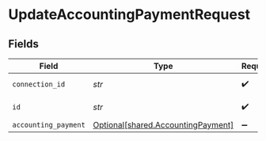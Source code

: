 # UpdateAccountingPaymentRequest


## Fields

| Field                                                                          | Type                                                                           | Required                                                                       | Description                                                                    |
| ------------------------------------------------------------------------------ | ------------------------------------------------------------------------------ | ------------------------------------------------------------------------------ | ------------------------------------------------------------------------------ |
| `connection_id`                                                                | *str*                                                                          | :heavy_check_mark:                                                             | ID of the connection                                                           |
| `id`                                                                           | *str*                                                                          | :heavy_check_mark:                                                             | ID of the Payment                                                              |
| `accounting_payment`                                                           | [Optional[shared.AccountingPayment]](../../models/shared/accountingpayment.md) | :heavy_minus_sign:                                                             | N/A                                                                            |